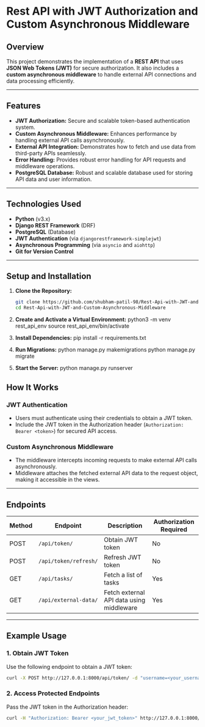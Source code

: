 # Rest API with JWT Authorization and Custom Asynchronous Middleware

## **Overview**
This project demonstrates the implementation of a **REST API** that uses **JSON Web Tokens (JWT)** for secure authorization. It also includes a **custom asynchronous middleware** to handle external API connections and data processing efficiently.

---

## **Features**
- **JWT Authorization:** Secure and scalable token-based authentication system.
- **Custom Asynchronous Middleware:** Enhances performance by handling external API calls asynchronously.
- **External API Integration:** Demonstrates how to fetch and use data from third-party APIs seamlessly.
- **Error Handling:** Provides robust error handling for API requests and middleware operations.
- **PostgreSQL Database:** Robust and scalable database used for storing API data and user information.

---

## **Technologies Used**
- **Python** (v3.x)
- **Django REST Framework** (DRF)
- **PostgreSQL** (Database)
- **JWT Authentication** (via `djangorestframework-simplejwt`)
- **Asynchronous Programming** (via `asyncio` and `aiohttp`)
- **Git for Version Control**

---

## **Setup and Installation**

1. **Clone the Repository:**
   ```bash
   git clone https://github.com/shubham-patil-98/Rest-Api-with-JWT-and-Custom-Asynchronous-Middleware.git
   cd Rest-Api-with-JWT-and-Custom-Asynchronous-Middleware

2. **Create and Activate a Virtual Environment:**
    python3 -m venv rest_api_env
    source rest_api_env/bin/activate

3. **Install Dependencies:**
    pip install -r requirements.txt

4. **Run Migrations:**
    python manage.py makemigrations
    python manage.py migrate

5. **Start the Server:**
    python manage.py runserver

## **How It Works**

### **JWT Authentication**
- Users must authenticate using their credentials to obtain a JWT token.
- Include the JWT token in the Authorization header (`Authorization: Bearer <token>`) for secured API access.

### **Custom Asynchronous Middleware**
- The middleware intercepts incoming requests to make external API calls asynchronously.
- Middleware attaches the fetched external API data to the request object, making it accessible in the views.

---

## **Endpoints**

| Method | Endpoint             | Description                              | Authorization Required |
|--------|-----------------------|------------------------------------------|------------------------|
| POST   | `/api/token/`         | Obtain JWT token                         | No                     |
| POST   | `/api/token/refresh/` | Refresh JWT token                        | No                     |
| GET    | `/api/tasks/`         | Fetch a list of tasks                    | Yes                    |
| GET    | `/api/external-data/` | Fetch external API data using middleware | Yes                    |

---

## **Example Usage**

### **1. Obtain JWT Token**
Use the following endpoint to obtain a JWT token:
```bash
curl -X POST http://127.0.0.1:8000/api/token/ -d "username=<your_username>&password=<your_password>"
```
### **2. Access Protected Endpoints**
Pass the JWT token in the Authorization header:
```bash
curl -H "Authorization: Bearer <your_jwt_token>" http://127.0.0.1:8000/api/tasks/
```